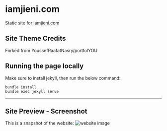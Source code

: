 # iamjieni.com
Static site for [iamjieni.com](http://iamjieni.com/)

## Site Theme Credits
Forked from YoussefRaafatNasry/portfolYOU 

## Running the page locally
Make sure to install jekyll, then run the below command:

```
bundle install
bundle exec jekyll serve
```

----

## Site Preview - Screenshot

This is a snapshot of the website:
![website image](https://paste.pics/30f196565a289842ccd42ebe2d9bdb8a)
